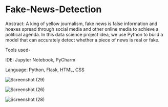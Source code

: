 # Fake-News-Detection

Abstract: A king of yellow journalism, fake news is false information and hoaxes spread through social media and other online media to achieve a political agenda. 
In this data science project idea, we use Python to build a model that can accurately detect whether a piece of news is real or fake.

Tools used-

IDE: Jupyter Notebook, PyCharm

Language: Python, Flask, HTML, CSS

![Screenshot (29)](https://user-images.githubusercontent.com/77850791/143400246-18da778d-6605-404c-8348-4459cf68d868.png)

![Screenshot (26)](https://user-images.githubusercontent.com/77850791/143400229-b13c857a-f617-471f-8d49-593b620beb87.png)

![Screenshot (28)](https://user-images.githubusercontent.com/77850791/143400241-a86b3e52-41b2-4554-86c2-66c2c2347ba7.png)



